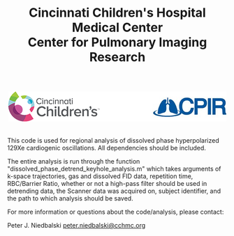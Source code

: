 <h1 align="center">
Cincinnati Children's Hospital Medical Center</br>Center for Pulmonary Imaging Research
</br>
<p align="center">
  </br>
  <img src="./media/cchmc_cpir_logo.png" alt="CCHMC CPIR"/>
</p>
</h1>

This code is used for regional analysis of dissolved phase hyperpolarized 129Xe cardiogenic oscillations. All dependencies should be included.

The entire analysis is run through the function "dissolved_phase_detrend_keyhole_analysis.m" which takes arguments of k-space trajectories, gas and dissolved FID data, repetition time, RBC/Barrier Ratio, whether or not a high-pass filter should be used in detrending data, the Scanner data was acquired on, subject identifier, and the path to which analysis should be saved. 

For more information or questions about the code/analysis, please contact:

Peter J. Niedbalski
peter.niedbalski@cchmc.org